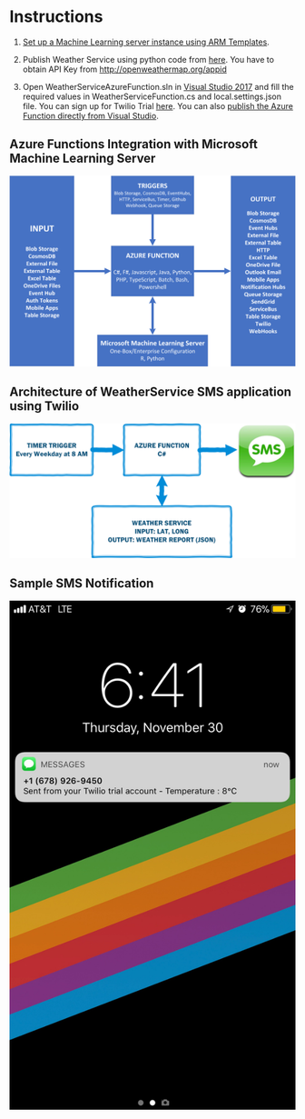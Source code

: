 # Instructions

1. [Set up a Machine Learning server instance using ARM Templates](https://blogs.msdn.microsoft.com/mlserver/2017/11/21/configuring-microsoft-machine-learning-server-to-operationalize-analytics-using-arm-templates/).

2. Publish Weather Service using python code from [here](https://github.com/Microsoft/microsoft-r/tree/master/MLADS2017/WeatherService). You have to obtain API Key from http://openweathermap.org/appid

3. Open WeatherServiceAzureFunction.sln in [Visual Studio 2017](https://www.visualstudio.com/downloads/) and fill the required values in WeatherServiceFunction.cs and local.settings.json file. You can sign up for Twilio Trial [here](https://www.twilio.com/try-twilio). You can also [publish the Azure Function directly from Visual Studio](https://docs.microsoft.com/en-us/azure/azure-functions/functions-develop-vs).


## Azure Functions Integration with Microsoft Machine Learning Server
![Architecture](https://raw.githubusercontent.com/Microsoft/microsoft-r/master/MLADS2017/WeatherServiceAzureFunction/mls-azure-function.png)

## Architecture of WeatherService SMS application using Twilio
![Architecture](https://raw.githubusercontent.com/Microsoft/microsoft-r/master/MLADS2017/WeatherServiceAzureFunction/mls-weather-service.png)

## Sample SMS Notification
![Notification](https://raw.githubusercontent.com/Microsoft/microsoft-r/master/MLADS2017/WeatherServiceAzureFunction/temperature-notification.jpg)
